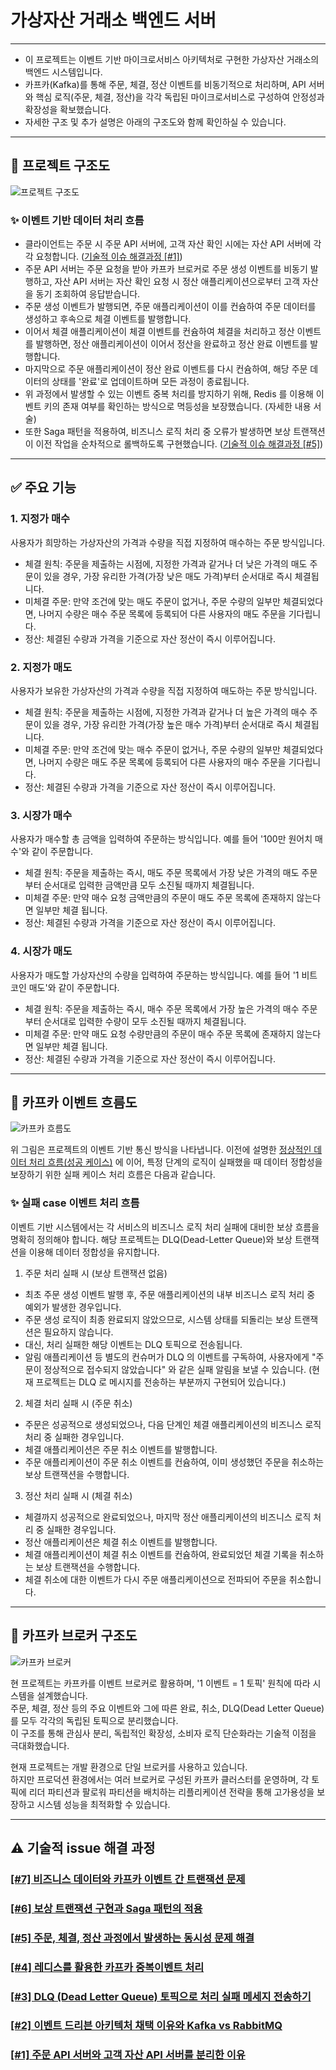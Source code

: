 # 가상자산 거래소 백엔드 서버

---
- 이 프로젝트는 이벤트 기반 마이크로서비스 아키텍처로 구현한 가상자산 거래소의 백엔드 시스템입니다. <br>
- 카프카(Kafka)를 통해 주문, 체결, 정산 이벤트를 비동기적으로 처리하며, API 서버와 핵심 로직(주문, 체결, 정산)을 
각각 독립된 마이크로서비스로 구성하여 안정성과 확장성을 확보했습니다. <br>
- 자세한 구조 및 추가 설명은 아래의 구조도와 함께 확인하실 수 있습니다.

--- 

## 📝 프로젝트 구조도
![프로젝트 구조도](docs/images/project_architecture.png)

<a id="success_case"></a>
### ✨ 이벤트 기반 데이터 처리 흐름
- 클라이언트는 주문 시 주문 API 서버에, 고객 자산 확인 시에는 자산 API 서버에 각각 요청합니다. ([기술적 이슈 해결과정 [#1]](#issue_case))
- 주문 API 서버는 주문 요청을 받아 카프카 브로커로 주문 생성 이벤트를 비동기 발행하고, 자산 API 서버는 자산 확인 
요청 시 정산 애플리케이션으로부터 고객 자산을 동기 조회하여 응답받습니다.
- 주문 생성 이벤트가 발행되면, 주문 애플리케이션이 이를 컨슘하여 주문 데이터를 생성하고 후속으로 체결 이벤트를 발행합니다.
- 이어서 체결 애플리케이션이 체결 이벤트를 컨슘하여 체결을 처리하고 정산 이벤트를 발행하면, 정산 애플리케이션이 이어서 
정산을 완료하고 정산 완료 이벤트를 발행합니다.
- 마지막으로 주문 애플리케이션이 정산 완료 이벤트를 다시 컨슘하여, 해당 주문 데이터의 상태를 '완료'로 업데이트하며 
모든 과정이 종료됩니다.
- 위 과정에서 발생할 수 있는 이벤트 중복 처리를 방지하기 위해, Redis 를 이용해 이벤트 키의 존재 여부를 확인하는 
방식으로 멱등성을 보장했습니다. (자세한 내용 서술)
- 또한 Saga 패턴을 적용하여, 비즈니스 로직 처리 중 오류가 발생하면 보상 트랜잭션이 이전 작업을 순차적으로 롤백하도록 
구현했습니다. ([기술적 이슈 해결과정 [#5]](#issue_case))

--- 

## ✅ 주요 기능
### 1. 지정가 매수
사용자가 희망하는 가상자산의 가격과 수량을 직접 지정하여 매수하는 주문 방식입니다.
- 체결 원칙: 주문을 제출하는 시점에, 지정한 가격과 같거나 더 낮은 가격의 매도 주문이 있을 경우, 
가장 유리한 가격(가장 낮은 매도 가격)부터 순서대로 즉시 체결됩니다.
- 미체결 주문: 만약 조건에 맞는 매도 주문이 없거나, 주문 수량의 일부만 체결되었다면, 나머지 수량은
매수 주문 목록에 등록되어 다른 사용자의 매도 주문을 기다립니다.
- 정산: 체결된 수량과 가격을 기준으로 자산 정산이 즉시 이루어집니다.

### 2. 지정가 매도
사용자가 보유한 가상자산의 가격과 수량을 직접 지정하여 매도하는 주문 방식입니다.
- 체결 원칙: 주문을 제출하는 시점에, 지정한 가격과 같거나 더 높은 가격의 매수 주문이 있을 경우, 
가장 유리한 가격(가장 높은 매수 가격)부터 순서대로 즉시 체결됩니다.
- 미체결 주문: 만약 조건에 맞는 매수 주문이 없거나, 주문 수량의 일부만 체결되었다면, 나머지 수량은
매도 주문 목록에 등록되어 다른 사용자의 매수 주문을 기다립니다.
- 정산: 체결된 수량과 가격을 기준으로 자산 정산이 즉시 이루어집니다.

### 3. 시장가 매수
사용자가 매수할 총 금액을 입력하여 주문하는 방식입니다. 예를 들어 '100만 원어치 매수'와 같이 주문합니다.
- 체결 원칙: 주문을 제출하는 즉시, 매도 주문 목록에서 가장 낮은 가격의 매도 주문부터 순서대로 입력한 
금액만큼 모두 소진될 때까지 체결됩니다.
- 미체결 주문: 만약 매수 요청 금액만큼의 주문이 매도 주문 목록에 존재하지 않는다면 일부만 체결 됩니다.
- 정산: 체결된 수량과 가격을 기준으로 자산 정산이 즉시 이루어집니다.

### 4. 시장가 매도
사용자가 매도할 가상자산의 수량을 입력하여 주문하는 방식입니다. 예를 들어 '1 비트코인 매도'와 같이 주문합니다.
- 체결 원칙: 주문을 제출하는 즉시, 매수 주문 목록에서 가장 높은 가격의 매수 주문부터 순서대로 입력한 수량이
모두 소진될 때까지 체결됩니다.
- 미체결 주문: 만약 매도 요청 수량만큼의 주문이 매수 주문 목록에 존재하지 않는다면 일부만 체결 됩니다.
- 정산: 체결된 수량과 가격을 기준으로 자산 정산이 즉시 이루어집니다.

---

## 📝 카프카 이벤트 흐름도
![카프카 흐름도](docs/images/kafka_architecture.png)
<br>

위 그림은 프로젝트의 이벤트 기반 통신 방식을 나타냅니다. 이전에 설명한 [정상적인 데이터 처리 흐름(성공 케이스)](#success_case)
에 이어, 특정 단계의 로직이 실패했을 때 데이터 정합성을 보장하기 위한 실패 케이스 처리 흐름은 다음과 같습니다.

### ✨ 실패 case 이벤트 처리 흐름
이벤트 기반 시스템에서는 각 서비스의 비즈니스 로직 처리 실패에 대비한 보상 흐름을 명확히 정의해야 합니다. 해당 프로젝트는 
DLQ(Dead-Letter Queue)와 보상 트랜잭션을 이용해 데이터 정합성을 유지합니다.

1. 주문 처리 실패 시 (보상 트랜잭션 없음)
- 최초 주문 생성 이벤트 발행 후, 주문 애플리케이션의 내부 비즈니스 로직 처리 중 예외가 발생한 경우입니다.
- 주문 생성 로직이 최종 완료되지 않았으므로, 시스템 상태를 되돌리는 보상 트랜잭션은 필요하지 않습니다.
- 대신, 처리 실패한 해당 이벤트는 DLQ 토픽으로 전송됩니다.
- 알림 애플리케이션 등 별도의 컨슈머가 DLQ 의 이벤트를 구독하여, 사용자에게 "주문이 정상적으로 접수되지 않았습니다"
와 같은 실패 알림을 보낼 수 있습니다. (현재 프로젝트는 DLQ 로 메시지를 전송하는 부분까지 구현되어 있습니다.)

2. 체결 처리 실패 시 (주문 취소)
- 주문은 성공적으로 생성되었으나, 다음 단계인 체결 애플리케이션의 비즈니스 로직 처리 중 실패한 경우입니다.
- 체결 애플리케이션은 주문 취소 이벤트를 발행합니다.
- 주문 애플리케이션이 주문 취소 이벤트를 컨슘하여, 이미 생성했던 주문을 취소하는 보상 트랜잭션을 수행합니다.

3. 정산 처리 실패 시 (체결 취소)
- 체결까지 성공적으로 완료되었으나, 마지막 정산 애플리케이션의 비즈니스 로직 처리 중 실패한 경우입니다.
- 정산 애플리케이션은 체결 취소 이벤트를 발행합니다.
- 체결 애플리케이션이 체결 취소 이벤트를 컨슘하여, 완료되었던 체결 기록을 취소하는 보상 트랜잭션을 수행합니다.
- 체결 취소에 대한 이벤트가 다시 주문 애플리케이션으로 전파되어 주문을 취소합니다.

---

## 📝 카프카 브로커 구조도
![카프카 브로커](docs/images/kafka_broker.png)
<br>

현 프로젝트는 카프카를 이벤트 브로커로 활용하며, '1 이벤트 = 1 토픽' 원칙에 따라 시스템을 설계했습니다. <br>
주문, 체결, 정산 등의 주요 이벤트와 그에 따른 완료, 취소, DLQ(Dead Letter Queue)를 모두 각각의 독립된 토픽으로 
분리했습니다. <br>
이 구조를 통해 관심사 분리, 독립적인 확장성, 소비자 로직 단순화라는 기술적 이점을 극대화했습니다.
<br>

현재 프로젝트는 개발 환경으로 단일 브로커를 사용하고 있습니다. <br>
하지만 프로덕션 환경에서는 여러 브로커로 구성된 카프카 클러스터를 운영하며, 각 토픽에 리더 파티션과 팔로워 파티션을
배치하는 리플리케이션 전략을 통해 고가용성을 보장하고 시스템 성능을 최적화할 수 있습니다.

---

<a id="issue_case"></a>
## ⚠️ 기술적 issue 해결 과정
### [[#7] 비즈니스 데이터와 카프카 이벤트 간 트랜잭션 문제](docs/transaction.md)
### [[#6] 보상 트랜잭션 구현과 Saga 패턴의 적용](docs/saga-pattern.md)
### [[#5] 주문, 체결, 정산 과정에서 발생하는 동시성 문제 해결](docs/lock.md)
### [[#4] 레디스를 활용한 카프카 중복이벤트 처리](docs/redis.md)
### [[#3] DLQ (Dead Letter Queue) 토픽으로 처리 실패 메세지 전송하기](docs/dlq.md)
### [[#2] 이벤트 드리븐 아키텍처 채택 이유와 Kafka vs RabbitMQ](docs/event-driven.md)
### [[#1] 주문 API 서버와 고객 자산 API 서버를 분리한 이유](docs/api-application.md)













